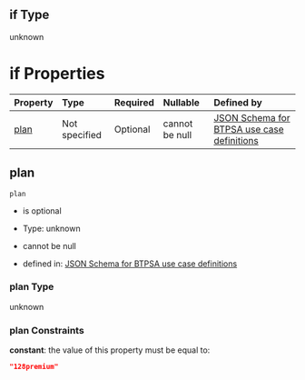 ## if Type

unknown

# if Properties

| Property      | Type          | Required | Nullable       | Defined by                                                                                                                                                                                                                                  |
| :------------ | :------------ | :------- | :------------- | :------------------------------------------------------------------------------------------------------------------------------------------------------------------------------------------------------------------------------------------ |
| [plan](#plan) | Not specified | Optional | cannot be null | [JSON Schema for BTPSA use case definitions](btpsa-usecase-properties-services-items-allof-1-then-allof-43-then-allof-2-if-properties-plan.md "undefined#/properties/services/items/allOf/1/then/allOf/43/then/allOf/2/if/properties/plan") |

## plan



`plan`

*   is optional

*   Type: unknown

*   cannot be null

*   defined in: [JSON Schema for BTPSA use case definitions](btpsa-usecase-properties-services-items-allof-1-then-allof-43-then-allof-2-if-properties-plan.md "undefined#/properties/services/items/allOf/1/then/allOf/43/then/allOf/2/if/properties/plan")

### plan Type

unknown

### plan Constraints

**constant**: the value of this property must be equal to:

```json
"128premium"
```
